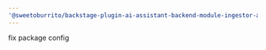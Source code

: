 ```yaml
---
'@sweetoburrito/backstage-plugin-ai-assistant-backend-module-ingestor-azure-devops': patch
---
```


fix package config
